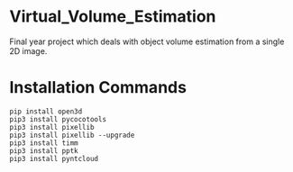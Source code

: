 # Virtual_Volume_Estimation
Final year project which deals with object volume estimation from a single 2D image. 

# Installation Commands
```
pip install open3d
pip3 install pycocotools
pip3 install pixellib
pip3 install pixellib --upgrade
pip3 install timm
pip3 install pptk
pip3 install pyntcloud
```
